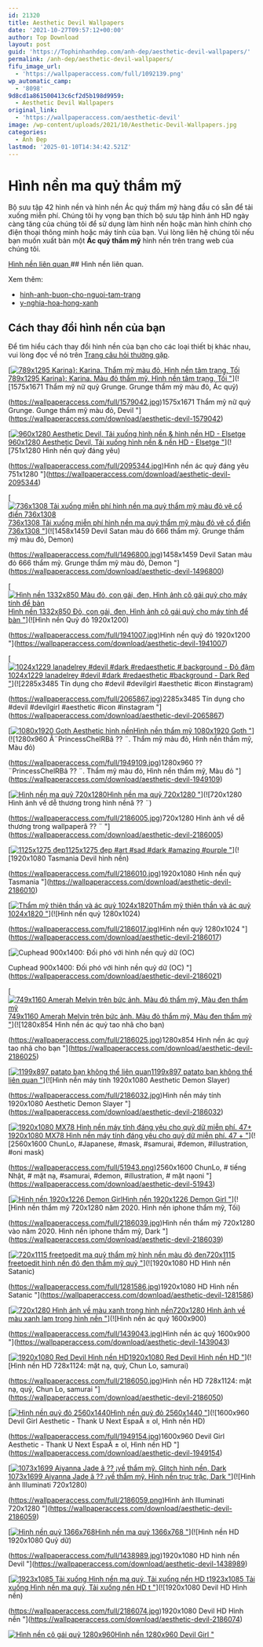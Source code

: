 ```yaml
---
id: 21320
title: Aesthetic Devil Wallpapers
date: '2021-10-27T09:57:12+00:00'
author: Top Download
layout: post
guid: 'https://Tophinhanhdep.com/anh-dep/aesthetic-devil-wallpapers/'
permalink: /anh-dep/aesthetic-devil-wallpapers/
fifu_image_url:
  - 'https://wallpaperaccess.com/full/1092139.png'
wp_automatic_camp:
  - '8098'
9d8cd1a861500413c6cf2d5b198d9959:
  - Aesthetic Devil Wallpapers
original_link:
  - 'https://wallpaperaccess.com/aesthetic-devil'
image: /wp-content/uploads/2021/10/Aesthetic-Devil-Wallpapers.jpg
categories:
  - Ảnh Đẹp
lastmod: '2025-01-10T14:34:42.521Z'
---
```

# Hình nền ma quỷ thẩm mỹ

Bộ sưu tập 42 hình nền và hình nền Ác quỷ thẩm mỹ hàng đầu có sẵn để tải xuống miễn phí. Chúng tôi hy vọng bạn thích bộ sưu tập hình ảnh HD ngày càng tăng của chúng tôi để sử dụng làm hình nền hoặc màn hình chính cho điện thoại thông minh hoặc máy tính của bạn. Vui lòng liên hệ chúng tôi nếu bạn muốn xuất bản một **Ác quỷ thẩm mỹ** hình nền trên trang web của chúng tôi.

[Hình nền liên quan ](#related) ## Hình nền liên quan.

   
 Xem thêm:

   
- [hinh-anh-buon-cho-nguoi-tam-trang](https://tophinhanhdep.com/hinh-anh-buon/hinh-anh-buon-cho-nguoi-tam-trang/)
- [y-nghia-hoa-hong-xanh](https://tophinhanhdep.com/hoa-hong/y-nghia-hoa-hong-xanh/)

## Cách thay đổi hình nền của bạn

Để tìm hiểu cách thay đổi hình nền của bạn cho các loại thiết bị khác nhau, vui lòng đọc về nó trên [Trang câu hỏi thường gặp](https://tophinhanhdep.com/faq/).

  
[[![789x1295 Karina}: Karina.  Thẩm mỹ màu đỏ, Hình nền tâm trạng, Tối](https://wallpaperaccess.com/full/1092139.png)789x1295 Karina}: Karina. Màu đỏ thẩm mỹ, Hình nền tâm trạng, Tối "](https://wallpaperaccess.com/download/aesthetic-devil-1092139)](![1575x1671 Thẩm mỹ nữ quỷ Grunge.  Grunge thẩm mỹ màu đỏ, Ác quỷ)

(https://wallpaperaccess.com/full/1579042.jpg)1575x1671 Thẩm mỹ nữ quỷ Grunge. Gunge thẩm mỹ màu đỏ, Devil "](https://wallpaperaccess.com/download/aesthetic-devil-1579042)

[[![960x1280 Aesthetic Devil, Tải xuống hình nền & hình nền HD - Elsetge](https://wallpaperaccess.com/full/2185987.jpg)960x1280 Aesthetic Devil, Tải xuống hình nền &amp; nền HD - Elsetge "](https://wallpaperaccess.com/download/aesthetic-devil-2185987)](![751x1280 Hình nền quỷ đáng yêu)

(https://wallpaperaccess.com/full/2095344.jpg)Hình nền ác quỷ đáng yêu 751x1280 "](https://wallpaperaccess.com/download/aesthetic-devil-2095344)

[[![736x1308 Tải xuống miễn phí hình nền ma quỷ thẩm mỹ màu đỏ vẽ cổ điển 736x1308](https://wallpaperaccess.com/full/1471243.jpg)736x1308 Tải xuống miễn phí hình nền ma quỷ thẩm mỹ màu đỏ vẽ cổ điển 736x1308 "](https://wallpaperaccess.com/download/aesthetic-devil-1471243)](![1458x1459 Devil Satan màu đỏ 666 thẩm mỹ.  Grunge thẩm mỹ màu đỏ, Demon)

(https://wallpaperaccess.com/full/1496800.jpg)1458x1459 Devil Satan màu đỏ 666 thẩm mỹ. Grunge thẩm mỹ màu đỏ, Demon "](https://wallpaperaccess.com/download/aesthetic-devil-1496800)

[[![Hình nền 1332x850 Màu đỏ, con gái, đen, Hình ảnh cô gái quỷ cho máy tính để bàn](https://wallpaperaccess.com/full/1380992.jpg)Hình nền 1332x850 Đỏ, con gái, đen, Hình ảnh cô gái quỷ cho máy tính để bàn "](https://wallpaperaccess.com/download/aesthetic-devil-1380992)](![Hình nền Quỷ đỏ 1920x1200)

(https://wallpaperaccess.com/full/1941007.jpg)Hình nền quỷ đỏ 1920x1200 "](https://wallpaperaccess.com/download/aesthetic-devil-1941007)

[[![1024x1229 lanadelrey #devil #dark #redaesthetic # background - Đỏ đậm](https://wallpaperaccess.com/full/2185995.jpg)1024x1229 lanadelrey #devil #dark #redaesthetic #background - Dark Red "](https://wallpaperaccess.com/download/aesthetic-devil-2185995)](![2285x3485 Tín dụng cho #devil #devilgirl #aesthetic #icon #instagram)

(https://wallpaperaccess.com/full/2065867.jpg)2285x3485 Tín dụng cho #devil #devilgirl #aesthetic #icon #instagram "](https://wallpaperaccess.com/download/aesthetic-devil-2065867)

[[![1080x1920 Goth Aesthetic hình nền](https://wallpaperaccess.com/full/1230204.jpg)Hình nền thẩm mỹ 1080x1920 Goth "](https://wallpaperaccess.com/download/aesthetic-devil-1230204)](![1280x960 Â¨PrincessChelRBâ ?? ¨.  Thẩm mỹ màu đỏ, Hình nền thẩm mỹ, Màu đỏ)

(https://wallpaperaccess.com/full/1949109.jpg)1280x960 ?? ¨PrincessChelRBâ ?? ¨. Thẩm mỹ màu đỏ, Hình nền thẩm mỹ, Màu đỏ "](https://wallpaperaccess.com/download/aesthetic-devil-1949109)

[[![Hình nền ma quỷ 720x1280](https://wallpaperaccess.com/full/2082695.jpg)Hình nền ma quỷ 720x1280 "](https://wallpaperaccess.com/download/aesthetic-devil-2082695)](![720x1280 Hình ảnh về dễ thương trong hình nềnâ ?? ¨)

(https://wallpaperaccess.com/full/2186005.jpg)720x1280 Hình ảnh về dễ thương trong wallpaperâ ?? ¨ "](https://wallpaperaccess.com/download/aesthetic-devil-2186005)

[[![1125x1275 đẹp](https://wallpaperaccess.com/full/2186008.jpg)1125x1275 đẹp #art #sad #dark #amazing #purple "](https://wallpaperaccess.com/download/aesthetic-devil-2186008)](![1920x1080 Tasmania Devil hình nền)

(https://wallpaperaccess.com/full/2186010.jpg)1920x1080 Hình nền quỷ Tasmania "](https://wallpaperaccess.com/download/aesthetic-devil-2186010)

[[![Thẩm mỹ thiên thần và ác quỷ 1024x1820](https://wallpaperaccess.com/full/2095372.jpg)Thẩm mỹ thiên thần và ác quỷ 1024x1820 "](https://wallpaperaccess.com/download/aesthetic-devil-2095372)](![Hình nền quỷ 1280x1024)

(https://wallpaperaccess.com/full/2186017.jpg)Hình nền quỷ 1280x1024 "](https://wallpaperaccess.com/download/aesthetic-devil-2186017)

[![Cuphead 900x1400: Đối phó với hình nền quỷ dữ (OC)](https://wallpaperaccess.com/full/2186021.png)

Cuphead 900x1400: Đối phó với hình nền quỷ dữ (OC) "](https://wallpaperaccess.com/download/aesthetic-devil-2186021)

[[![749x1160 Amerah Melvin trên bức ảnh.  Màu đỏ thẩm mỹ, Màu đen thẩm mỹ](https://wallpaperaccess.com/full/1674078.jpg)749x1160 Amerah Melvin trên bức ảnh. Màu đỏ thẩm mỹ, Màu đen thẩm mỹ "](https://wallpaperaccess.com/download/aesthetic-devil-1674078)](![1280x854 Hình nền ác quỷ tao nhã cho bạn)

(https://wallpaperaccess.com/full/2186025.jpg)1280x854 Hình nền ác quỷ tao nhã cho bạn "](https://wallpaperaccess.com/download/aesthetic-devil-2186025)

[[![1199x897 patato bạn không thể liên quan](https://wallpaperaccess.com/full/2186028.jpg)1199x897 patato bạn không thể liên quan "](https://wallpaperaccess.com/download/aesthetic-devil-2186028)](![Hình nền máy tính 1920x1080 Aesthetic Demon Slayer)

(https://wallpaperaccess.com/full/2186032.jpg)Hình nền máy tính 1920x1080 Aesthetic Demon Slayer "](https://wallpaperaccess.com/download/aesthetic-devil-2186032)

[[![1920x1080 MX78 Hình nền máy tính đáng yêu cho quỷ dữ miễn phí.  47+](https://wallpaperaccess.com/full/2186033.jpg)1920x1080 MX78 Hình nền máy tính đáng yêu cho quỷ dữ miễn phí. 47 + "](https://wallpaperaccess.com/download/aesthetic-devil-2186033)](![2560x1600 ChunLo, #Japanese, #mask, #samurai, #demon, #illustration, #oni mask)

(https://wallpaperaccess.com/full/51943.png)2560x1600 ChunLo, # tiếng Nhật, # mặt nạ, #samurai, #demon, #illustration, # mặt nạoni "](https://wallpaperaccess.com/download/aesthetic-devil-51943)

[[![Hình nền 1920x1226 Demon Girl](https://wallpaperaccess.com/full/1949098.jpg)Hình nền 1920x1226 Demon Girl "](https://wallpaperaccess.com/download/aesthetic-devil-1949098)](![Hình nền thẩm mỹ 720x1280 năm 2020. Hình nền iphone thẩm mỹ, Tối)

(https://wallpaperaccess.com/full/2186039.jpg)Hình nền thẩm mỹ 720x1280 vào năm 2020. Hình nền iphone thẩm mỹ, Dark "](https://wallpaperaccess.com/download/aesthetic-devil-2186039)

[[![720x1115 freetoedit ma quỷ thẩm mỹ hình nền màu đỏ đen](https://wallpaperaccess.com/full/2186042.jpg)720x1115 freetoedit hình nền đỏ đen thẩm mỹ quỷ "](https://wallpaperaccess.com/download/aesthetic-devil-2186042)](![1920x1080 HD Hình nền Satanic)

(https://wallpaperaccess.com/full/1281586.jpg)1920x1080 HD Hình nền Satanic "](https://wallpaperaccess.com/download/aesthetic-devil-1281586)

[[![720x1280 Hình ảnh về màu xanh trong hình nền](https://wallpaperaccess.com/full/1390247.jpg)720x1280 Hình ảnh về màu xanh lam trong hình nền "](https://wallpaperaccess.com/download/aesthetic-devil-1390247)](![Hình nền ác quỷ 1600x900)

(https://wallpaperaccess.com/full/1439043.jpg)Hình nền ác quỷ 1600x900 "](https://wallpaperaccess.com/download/aesthetic-devil-1439043)

[[![1920x1080 Red Devil Hình nền HD](https://wallpaperaccess.com/full/1999839.jpg)1920x1080 Red Devil Hình nền HD "](https://wallpaperaccess.com/download/aesthetic-devil-1999839)](![Hình nền HD 728x1124: mặt nạ, quỷ, Chun Lo, samurai)

(https://wallpaperaccess.com/full/2186050.jpg)Hình nền HD 728x1124: mặt nạ, quỷ, Chun Lo, samurai "](https://wallpaperaccess.com/download/aesthetic-devil-2186050)

[[![Hình nền quỷ đỏ 2560x1440](https://wallpaperaccess.com/full/2186052.jpg)Hình nền quỷ đỏ 2560x1440 "](https://wallpaperaccess.com/download/aesthetic-devil-2186052)](![1600x960 Devil Girl Aesthetic - Thank U Next EspaÃ ± ol, Hình nền HD)

(https://wallpaperaccess.com/full/1949154.jpg)1600x960 Devil Girl Aesthetic - Thank U Next EspaÃ ± ol, Hình nền HD "](https://wallpaperaccess.com/download/aesthetic-devil-1949154)

[[![1073x1699 Aiyanna Jade â ?? ¡về thẩm mỹ.  Glitch hình nền, Dark](https://wallpaperaccess.com/full/2186058.jpg)1073x1699 Aiyanna Jade â ?? ¡về thẩm mỹ. Hình nền trục trặc, Dark "](https://wallpaperaccess.com/download/aesthetic-devil-2186058)](![Hình ảnh Illuminati 720x1280)

(https://wallpaperaccess.com/full/2186059.png)Hình ảnh Illuminati 720x1280 "](https://wallpaperaccess.com/download/aesthetic-devil-2186059)

[[![Hình nền quỷ 1366x768](https://wallpaperaccess.com/full/2186065.jpg)Hình nền ma quỷ 1366x768 "](https://wallpaperaccess.com/download/aesthetic-devil-2186065)](![Hình nền HD 1920x1080 Quỷ dữ)

(https://wallpaperaccess.com/full/1438989.jpg)1920x1080 HD hình nền Devil "](https://wallpaperaccess.com/download/aesthetic-devil-1438989)

[[![1923x1085 Tải xuống Hình nền ma quỷ, Tải xuống nền HD t](https://wallpaperaccess.com/full/2186068.jpg)1923x1085 Tải xuống Hình nền ma quỷ, Tải xuống nền HD t "](https://wallpaperaccess.com/download/aesthetic-devil-2186068)](![1920x1080 Devil HD Hình nền)

(https://wallpaperaccess.com/full/2186074.jpg)1920x1080 Devil HD Hình nền "](https://wallpaperaccess.com/download/aesthetic-devil-2186074)

[![Hình nền cô gái quỷ 1280x960](https://wallpaperaccess.com/full/2186077.jpg)Hình nền 1280x960 Devil Girl "](https://wallpaperaccess.com/download/aesthetic-devil-2186077)
